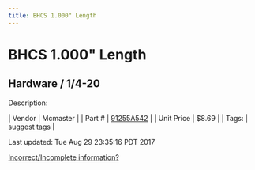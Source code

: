 ```yaml
---
title: BHCS 1.000" Length
---
```


# BHCS 1.000" Length
## Hardware / 1/4-20
Description: 	 

| Vendor | Mcmaster | 
| Part # | [91255A542](https://www.mcmaster.com/#91255A542) | 
| Unit Price | $8.69 | 
| Tags: | [suggest tags](https://docs.google.com/forms/d/e/1FAIpQLSeWyY8v3RgOty-MyWmh9U0iivNYN_molChYyS-0U-o-kOAv_g/viewform) | 

Last updated: Tue Aug 29 23:35:16 PDT 2017

 [Incorrect/Incomplete information?](https://docs.google.com/forms/d/e/1FAIpQLSeWyY8v3RgOty-MyWmh9U0iivNYN_molChYyS-0U-o-kOAv_g/viewform)